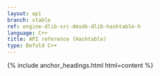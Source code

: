 ```yaml
---
layout: api
branch: stable
ref: engine-dlib-src-dmsdk-dlib-hashtable-h
language: C++
title: API reference (Hashtable)
type: Defold C++
---
```

{% include anchor_headings.html html=content %}